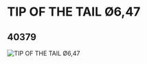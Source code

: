 # TIP OF THE TAIL Ø6,47
## 40379
![TIP OF THE TAIL Ø6,47](https://lc-www-live-s.legocdn.com/media/bricks/5/2/4174997.jpg)